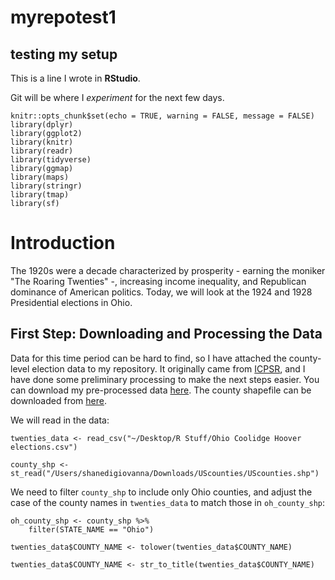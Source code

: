 # myrepotest1
## testing my setup
This is a line I wrote in **RStudio**.

Git will be where I *experiment* for the next few days.

```{r setup, include=FALSE}
knitr::opts_chunk$set(echo = TRUE, warning = FALSE, message = FALSE)
library(dplyr)
library(ggplot2)
library(knitr)
library(readr)
library(tidyverse)
library(ggmap)
library(maps)
library(stringr)
library(tmap)
library(sf)
```

# Introduction

The 1920s were a decade characterized by prosperity - earning the moniker "The Roaring Twenties" -, increasing income inequality, and Republican dominance of 
American politics. Today, we will look at the 1924 and 1928 Presidential elections in Ohio.

## First Step: Downloading and Processing the Data

Data for this time period can be hard to find, so I have attached the county-level election data to my repository. It originally came from [ICPSR](https://www.icpsr.umich.edu/web/pages/),
and I have done some preliminary processing to make the next steps easier. You can download my pre-processed data [here](https://raw.githubusercontent.com/shanedigiovanna/myrepotest1/main/Ohio%20Coolidge%20Hoover%20elections.csv).
The county shapefile can be downloaded from [here](https://community.esri.com/t5/arcgis-enterprise-portal/where-can-i-find-a-shapefile-with-all-us-counties-and-fips-code/td-p/307592).

We will read in the data:

```{r data}
twenties_data <- read_csv("~/Desktop/R Stuff/Ohio Coolidge Hoover elections.csv")

county_shp <- st_read("/Users/shanedigiovanna/Downloads/UScounties/UScounties.shp")
```

We need to filter `county_shp` to include only Ohio counties, and adjust the case of the county names in `twenties_data` to match those in `oh_county_shp`:

```{r}
oh_county_shp <- county_shp %>%
	filter(STATE_NAME == "Ohio")

twenties_data$COUNTY_NAME <- tolower(twenties_data$COUNTY_NAME)

twenties_data$COUNTY_NAME <- str_to_title(twenties_data$COUNTY_NAME)
```


